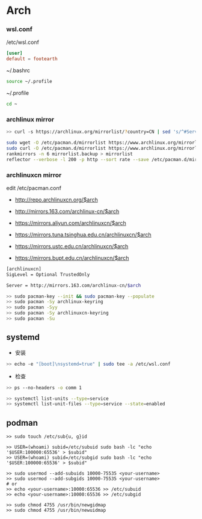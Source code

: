 # Arch

### wsl.conf

/etc/wsl.conf

```toml
[user]
default = footearth
```

~/.bashrc

```bash
source ~/.profile
```

~/.profile

```bash
cd ~
```

### archlinux mirror

```sh
>> curl -s https://archlinux.org/mirrorlist/?country=CN | sed 's/^#Server/Server/g' | sudo tee /etc/pacman.d/mirrorlist

sudo wget -O /etc/pacman.d/mirrorlist https://www.archlinux.org/mirrorlist/?country=CN
sudo curl -O /etc/pacman.d/mirrorlist https://www.archlinux.org/mirrorlist/?country=CN
rankmirrors -n 6 mirrorlist.backup > mirrorlist
reflector --verbose -l 200 -p http --sort rate --save /etc/pacman.d/mirrorlist
```
### archlinuxcn mirror

edit /etc/pacman.conf

- http://repo.archlinuxcn.org/$arch

- http://mirrors.163.com/archlinux-cn/$arch
- https://mirrors.aliyun.com/archlinuxcn/$arch

- https://mirrors.tuna.tsinghua.edu.cn/archlinuxcn/$arch
- https://mirrors.ustc.edu.cn/archlinuxcn/$arch
- https://mirrors.bupt.edu.cn/archlinuxcn/$arch


```sh
[archlinuxcn]
SigLevel = Optional TrustedOnly

Server = http://mirrors.163.com/archlinux-cn/$arch
```

```sh
>> sudo pacman-key --init && sudo pacman-key --populate
>> sudo pacman -Sy archlinux-keyring
>> sudo pacman -Syy
>> sudo pacman -Sy archlinuxcn-keyring
>> sudo pacman -Su
```

## systemd

- 安装

```sh
>> echo -e "[boot]\nsystemd=true" | sudo tee -a /etc/wsl.conf
```

- 检查

```sh
>> ps --no-headers -o comm 1

>> systemctl list-units --type=service
>> systemctl list-unit-files --type=service --state=enabled
```

## podman

```
>> sudo touch /etc/sub{u, g}id

>> USER=(whoami) subid=/etc/subuid sudo bash -lc "echo '$USER:100000:65536' > $subid"
>> USER=(whoami) subid=/etc/subgid sudo bash -lc "echo '$USER:100000:65536' > $subid"

>> sudo usermod --add-subuids 10000-75535 <your-username>
>> sudo usermod --add-subgids 10000-75535 <your-username>
# or
>> echo <your-username>:10000:65536 >> /etc/subuid
>> echo <your-username>:10000:65536 >> /etc/subgid

>> sudo chmod 4755 /usr/bin/newgidmap
>> sudo chmod 4755 /usr/bin/newuidmap
```
